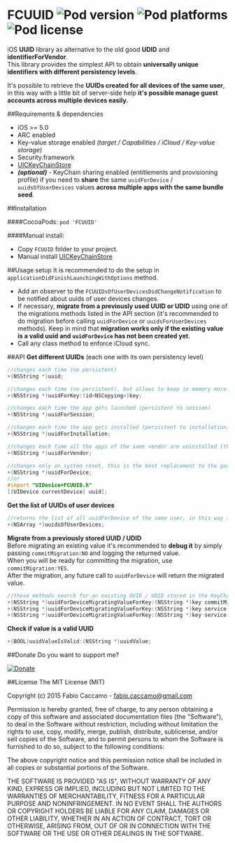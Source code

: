 FCUUID ![Pod version](http://img.shields.io/cocoapods/v/FCUUID.svg) ![Pod platforms](http://img.shields.io/cocoapods/p/FCUUID.svg) ![Pod license](http://img.shields.io/cocoapods/l/FCUUID.svg)
===================
iOS **UUID** library as alternative to the old good **UDID** and **identifierForVendor**.  
This library provides the simplest API to obtain **universally unique identifiers with different persistency levels**.  

It's possible to retrieve the **UUIDs created for all devices of the same user**, in this way with a little bit of server-side help **it's possible manage guest accounts across multiple devices easily.**

##Requirements & dependencies
- iOS >= 5.0
- ARC enabled
- Key-value storage enabled *(target / Capabilities / iCloud / Key-value storage)*
- Security.framework
- [UICKeyChainStore](https://github.com/kishikawakatsumi/UICKeyChainStore)
- ***(optional)*** - KeyChain sharing enabled (entitlements and provisioning profile) if you need to **share** the same `uuidForDevice` / `uuidsOfUserDevices` values **across multiple apps with the same bundle seed**.

##Installation

####CocoaPods:
`pod 'FCUUID'`

####Manual install:
- Copy `FCUUID` folder to your project.
- Manual install [UICKeyChainStore](https://github.com/kishikawakatsumi/UICKeyChainStore)

##Usage setup
It is recommended to do the setup in `applicationDidFinishLaunchingWithOptions` method.
- Add an observer to the `FCUUIDsOfUserDevicesDidChangeNotification` to be notified about uuids of user devices changes.
- If necessary, **migrate from a previously used UUID or UDID** using one of the migrations methods listed in the API section (it's recommended to do migration before calling `uuidForDevice` or `uuidsForUserDevices` methods). Keep in mind that **migration works only if the existing value is a valid uuid and `uuidForDevice` has not been created yet**.
- Call any class method to enforce iCloud sync.

##API
**Get different UUIDs** (each one with its own persistency level) 

```objective-c
//changes each time (no persistent)
+(NSString *)uuid;

//changes each time (no persistent), but allows to keep in memory more temporary uuids
+(NSString *)uuidForKey:(id<NSCopying>)key;

//changes each time the app gets launched (persistent to session)
+(NSString *)uuidForSession;

//changes each time the app gets installed (persistent to installation)
+(NSString *)uuidForInstallation;

//changes each time all the apps of the same vendor are uninstalled (this works exactly as identifierForVendor)
+(NSString *)uuidForVendor;

//changes only on system reset, this is the best replacement to the good old udid (persistent to device)
+(NSString *)uuidForDevice;
//or
#import "UIDevice+FCUUID.h"
[[UIDevice currentDevice] uuid];
```
**Get the list of UUIDs of user devices**
```objective-c
//returns the list of all uuidForDevice of the same user, in this way it's possible manage guest accounts across multiple devices easily
+(NSArray *)uuidsOfUserDevices;
```
**Migrate from a previously stored UUID / UDID**  
Before migrating an existing value it's recommended to **debug it** by simply passing `commitMigration:NO` and logging the returned value.  
When you will be ready for committing the migration, use `commitMigration:YES`.  
After the migration, any future call to `uuidForDevice` will return the migrated value.
```objective-c
//these methods search for an existing UUID / UDID stored in the KeyChain or in UserDefaults for the given key / service / access-group
+(NSString *)uuidForDeviceMigratingValueForKey:(NSString *)key commitMigration:(BOOL)commitMigration;
+(NSString *)uuidForDeviceMigratingValueForKey:(NSString *)key service:(NSString *)service commitMigration:(BOOL)commitMigration;
+(NSString *)uuidForDeviceMigratingValueForKey:(NSString *)key service:(NSString *)service accessGroup:(NSString *)accessGroup commitMigration:(BOOL)commitMigration;
```
**Check if value is a valid UUID**
```objective-c
+(BOOL)uuidValueIsValid:(NSString *)uuidValue;
```

##Donate
Do you want to support me?

[![Donate](https://www.paypalobjects.com/webstatic/en_US/btn/btn_donate_pp_142x27.png "Buy me a beer! - C.R.E.A.M.")](https://www.paypal.com/cgi-bin/webscr?cmd=_donations&business=fabio%2ecaccamo%40gmail%2ecom&lc=IT&item_name=Fabio%20Caccamo%20%2d%20Open%20Source%20Projects&item_number=FCUUID&currency_code=EUR&bn=PP%2dDonationsBF%3abtn_donate_LG%2egif%3aNonHosted "Buy me a beer! - C.R.E.A.M.")

##License
The MIT License (MIT)

Copyright (c) 2015 Fabio Caccamo - fabio.caccamo@gmail.com

Permission is hereby granted, free of charge, to any person obtaining a copy
of this software and associated documentation files (the "Software"), to deal
in the Software without restriction, including without limitation the rights
to use, copy, modify, merge, publish, distribute, sublicense, and/or sell
copies of the Software, and to permit persons to whom the Software is
furnished to do so, subject to the following conditions:

The above copyright notice and this permission notice shall be included in
all copies or substantial portions of the Software.

THE SOFTWARE IS PROVIDED "AS IS", WITHOUT WARRANTY OF ANY KIND, EXPRESS OR
IMPLIED, INCLUDING BUT NOT LIMITED TO THE WARRANTIES OF MERCHANTABILITY,
FITNESS FOR A PARTICULAR PURPOSE AND NONINFRINGEMENT. IN NO EVENT SHALL THE
AUTHORS OR COPYRIGHT HOLDERS BE LIABLE FOR ANY CLAIM, DAMAGES OR OTHER
LIABILITY, WHETHER IN AN ACTION OF CONTRACT, TORT OR OTHERWISE, ARISING FROM,
OUT OF OR IN CONNECTION WITH THE SOFTWARE OR THE USE OR OTHER DEALINGS IN
THE SOFTWARE.

